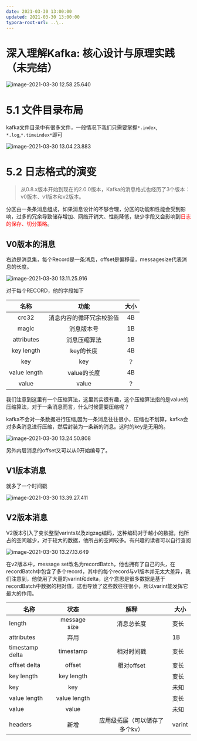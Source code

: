 ```yaml
---
date: 2021-03-30 13:00:00
updated: 2021-03-30 13:00:00
typora-root-url: ..\..
---
```


# 深入理解Kafka: 核心设计与原理实践（未完结）

![image-2021-03-30 12.58.25.640](/images/image-20210330125825640.png)



# 5.1 文件目录布局

kafka文件目录中有很多文件，一般情况下我们只需要掌握`*.index`, `*.log`,`*.timeindex*`即可

<!-- more -->

![image-2021-03-30 13.04.23.883](/images/image-20210330130423883.png)

# 5.2 日志格式的演变

> 从0.8.x版本开始到现在的2.0.0版本，Kafka的消息格式也经历了3个版本：v0版本、v1版本和v2版本。

分区由一条条消息组成，如果消息设计的不够合理，分区的功能和性能会受到影响，过多的冗余导致储存增加、网络开销大、性能降低，缺少字段又会影响到<span style="color: red">日志的保存、切分策略</span>。

## V0版本的消息

右边是消息集，每个Record是一条消息，offset是偏移量，messagesize代表消息的长度。

![image-2021-03-30 13.11.25.916](/images/image-2021-03-30-13.11.25.916.png)

对于每个RECORD，他的字段如下

|     名称     |           功能           | 大小 |
| :----------: | :----------------------: | :--: |
|    crc32     | 消息内容的循环冗余校验值 |  4B  |
|    magic     |        消息版本号        |  1B  |
|  attributes  |       消息压缩算法       |  1B  |
|  key length  |        key的长度         |  4B  |
|     key      |           key            |  ？  |
| value length |       value的长度        |  4B  |
|    value     |          value           |  ？  |

我们注意到这里有一个压缩算法，这里其实很有趣，这个压缩算法指的是value的压缩算法，对于一条消息而言，什么时候需要压缩呢？

kafka不会对一条数据进行压缩,因为一条消息往往很小，压缩也不划算，kafka会对多条消息进行压缩，然后封装为一条新的消息。这时的key是无用的。

![image-2021-03-30 13.24.50.808](/images/image-2021-03-30-13.24.50.808.png)

另外内层消息的offset又可以从0开始编号了。

## V1版本消息

就多了一个时间戳

![image-2021-03-30 13.39.27.411](/images/image-2021-03-30-13.39.27.411.png)

## V2版本消息

V2版本引入了变长整型varints以及zigzag编码，这种编码对于越小的数据，他所占的空间越少，对于较大的数据，他所占的空间较多。有兴趣的读者可以自行查阅

![image-2021-03-30 13.27.13.649](/images/image-2021-03-30-13.27.13.649.png)

在v2版本中，message set改名为recordBatch，他也拥有了自己的头，在recordBatch中包含了多个record，其中的每个record与v1版本并无太大差异，我们注意到，他使用了大量的varint和delta，这个意思是很多数据是基于recordBatch中数据的相对值，这也导致了这些数往往很小，所以varint能发挥它最大的作用。

| 名称            |     状态     |              解释              | 大小   |
| --------------- | :----------: | :----------------------------: | ------ |
| length          | message size |           消息总长度           | 变长   |
| attributes      |     弃用     |                                | 1B     |
| timestamp delta |  timestamp   |           相对时间戳           | 变长   |
| offset delta    |    offset    |           相对offset           | 变长   |
| key length      |  key length  |                                | 变长   |
| key             |     key      |                                | 未知   |
| value length    | value length |                                | 变长   |
| value           |    value     |                                | 未知   |
| headers         |     新增     | 应用级拓展（可以储存了多个kv） | varint |

